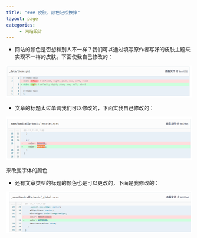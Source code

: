 ```yaml
---
title: "### 皮肤、颜色轻松换掉"
layout: page
categories:
     - 网站设计
---
```

- 网站的颜色是否想和别人不一样？我们可以通过填写原作者写好的皮肤主题来实现不一样的皮肤。下面使我自己修改的：

![](assets/images/skin.png)

- 文章的标题太过单调我们可以修改的，下面实我自己修改的：

![](assets/images/note1.png)

来改变字体的颜色

- 还有文章类型的标题的颜色也是可以更改的，下面是我修改的：

![](assets/images/note2.png)


